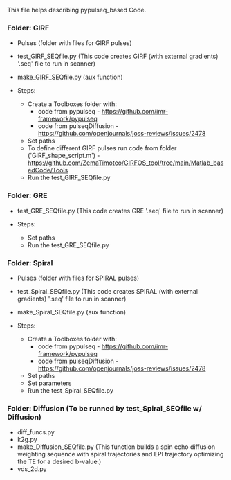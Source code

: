 This file helps describing pypulseq_based Code.

### Folder: GIRF
  - Pulses (folder with files for GIRF pulses)
  - test_GIRF_SEQfile.py (This code creates GIRF (with external gradients) '.seq' file to run in scanner)
  - make_GIRF_SEQfile.py (aux function)
  
  - Steps:
      - Create a Toolboxes folder with:
          - code from pypulseq - https://github.com/imr-framework/pypulseq
          - code from pulseqDiffusion - https://github.com/openjournals/joss-reviews/issues/2478
      - Set paths
      - To define different GIRF pulses run code from folder ('GIRF_shape_script.m') - https://github.com/ZemaTimoteo/GIRFOS_tool/tree/main/Matlab_basedCode/Tools
      - Run the test_GIRF_SEQfile.py
      
### Folder: GRE
  - test_GRE_SEQfile.py (This code creates GRE '.seq' file to run in scanner)
  
  - Steps:
      - Set paths
      - Run the test_GRE_SEQfile.py
  
### Folder: Spiral
  - Pulses (folder with files for SPIRAL pulses)
  - test_Spiral_SEQfile.py (This code creates SPIRAL (with external gradients) '.seq' file to run in scanner)
  - make_Spiral_SEQfile.py (aux function)
  
    
  - Steps:
      - Create a Toolboxes folder with:
          - code from pypulseq - https://github.com/imr-framework/pypulseq
          - code from pulseqDiffusion - https://github.com/openjournals/joss-reviews/issues/2478      
      - Set paths
      - Set parameters
      - Run the test_Spiral_SEQfile.py
      
### Folder: Diffusion (To be runned by test_Spiral_SEQfile w/ Diffusion)
  - diff_funcs.py
  - k2g.py
  - make_Diffusion_SEQfile.py (This function builds a spin echo diffusion weighting sequence with spiral trajectories and EPI trajectory optimizing the TE for a desired b-value.)
  - vds_2d.py 
  
